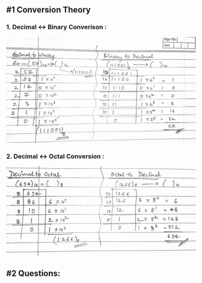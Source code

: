 ## #1 Conversion Theory

### 1. Decimal ↔️ Binary Converison :  
<img src="https://raw.githubusercontent.com/devvanu/hosted-assets/main/general/Decimal_binary.jpg" width=600 />

### 2. Decimal ↔️ Octal Conversion :  
<img src="https://raw.githubusercontent.com/devvanu/hosted-assets/main/general/Decimal_octal.jpg" width=600 />

## #2 Questions: 

